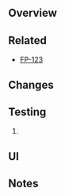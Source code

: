 ## Overview



## Related

* [FP-123](https://jira.tacc.utexas.edu/browse/FP-123)
<!--
- requires|required by|mimics https://github.com/TACC/Core-…/pull/…
-->

## Changes



## Testing

1.

## UI



## Notes

